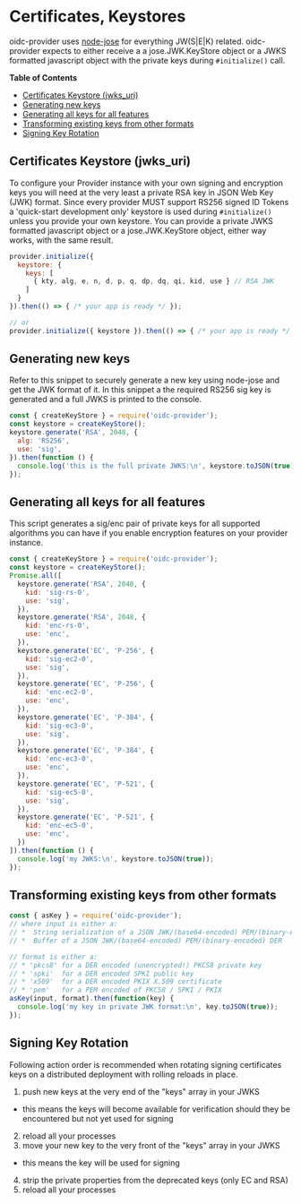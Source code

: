 # Certificates, Keystores

oidc-provider uses [node-jose][node-jose-library] for everything JW(S|E|K) related. oidc-provider
expects to either receive a a jose.JWK.KeyStore object or a JWKS formatted javascript object
with the private keys during `#initialize()` call.

**Table of Contents**

<!-- TOC START min:2 max:2 link:true update:true -->
  - [Certificates Keystore (jwks_uri)](#certificates-keystore-jwks_uri)
  - [Generating new keys](#generating-new-keys)
  - [Generating all keys for all features](#generating-all-keys-for-all-features)
  - [Transforming existing keys from other formats](#transforming-existing-keys-from-other-formats)
  - [Signing Key Rotation](#signing-key-rotation)

<!-- TOC END -->

## Certificates Keystore (jwks_uri)
To configure your Provider instance with your own signing and encryption keys you will need at the
very least a private RSA key in JSON Web Key (JWK) format. Since every provider MUST support RS256
signed ID Tokens a 'quick-start development only' keystore is used during `#initialize()` unless you
provide your own keystore. You can provide a private JWKS formatted javascript object or a
jose.JWK.KeyStore object, either way works, with the same result.

```js
provider.initialize({
  keystore: {
    keys: [
      { kty, alg, e, n, d, p, q, dp, dq, qi, kid, use } // RSA JWK
    ]
  }
}).then(() => { /* your app is ready */ });

// or
provider.initialize({ keystore }).then(() => { /* your app is ready */ });
```



## Generating new keys
Refer to this snippet to securely generate a new key using node-jose and get the JWK format of it.
In this snippet a the required RS256 sig key is generated and a full JWKS is printed to the console.

```js
const { createKeyStore } = require('oidc-provider');
const keystore = createKeyStore();
keystore.generate('RSA', 2048, {
  alg: 'RS256',
  use: 'sig',
}).then(function () {
  console.log('this is the full private JWKS:\n', keystore.toJSON(true));
});
```

## Generating all keys for all features
This script generates a sig/enc pair of private keys for all supported algorithms you can have if
you enable encryption features on your provider instance.

```js
const { createKeyStore } = require('oidc-provider');
const keystore = createKeyStore();
Promise.all([
  keystore.generate('RSA', 2048, {
    kid: 'sig-rs-0',
    use: 'sig',
  }),
  keystore.generate('RSA', 2048, {
    kid: 'enc-rs-0',
    use: 'enc',
  }),
  keystore.generate('EC', 'P-256', {
    kid: 'sig-ec2-0',
    use: 'sig',
  }),
  keystore.generate('EC', 'P-256', {
    kid: 'enc-ec2-0',
    use: 'enc',
  }),
  keystore.generate('EC', 'P-384', {
    kid: 'sig-ec3-0',
    use: 'sig',
  }),
  keystore.generate('EC', 'P-384', {
    kid: 'enc-ec3-0',
    use: 'enc',
  }),
  keystore.generate('EC', 'P-521', {
    kid: 'sig-ec5-0',
    use: 'sig',
  }),
  keystore.generate('EC', 'P-521', {
    kid: 'enc-ec5-0',
    use: 'enc',
  })
]).then(function () {
  console.log('my JWKS:\n', keystore.toJSON(true));
});
```

## Transforming existing keys from other formats
```js
const { asKey } = require('oidc-provider');
// where input is either a:
// *  String serialization of a JSON JWK/(base64-encoded) PEM/(binary-encoded) DER
// *  Buffer of a JSON JWK/(base64-encoded) PEM/(binary-encoded) DER

// format is either a:
// * 'pkcs8' for a DER encoded (unencrypted!) PKCS8 private key
// * 'spki'  for a DER encoded SPKI public key
// * 'x509'  for a DER encoded PKIX X.509 certificate
// * 'pem'   for a PEM encoded of PKCS8 / SPKI / PKIX
asKey(input, format).then(function(key) {
  console.log('my key in private JWK format:\n', key.toJSON(true));
});
```

## Signing Key Rotation
Following action order is recommended when rotating signing certificates keys on a
distributed deployment with rolling reloads in place.

1. push new keys at the very end of the "keys" array in your JWKS
  - this means the keys will become available for verification should they be encountered but not
  yet used for signing
2. reload all your processes
3. move your new key to the very front of the "keys" array in your JWKS
  - this means the key will be used for signing
4. strip the private properties from the deprecated keys (only EC and RSA)
5. reload all your processes

[node-jose-library]: https://github.com/cisco/node-jose
[jose-jwk]: https://tools.ietf.org/html/rfc7517
